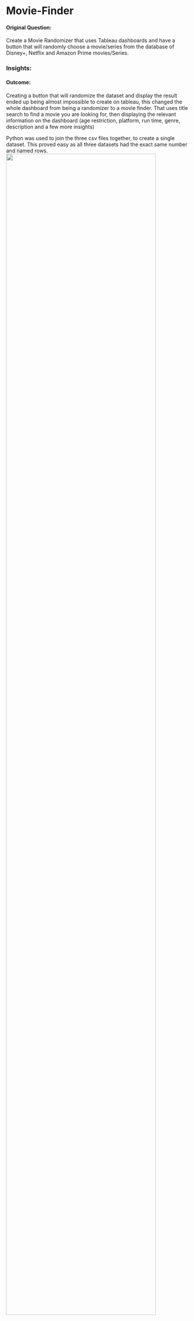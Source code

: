 # Movie-Finder

<h4>Original Question:</h4> Create a Movie Randomizer that uses Tableau dashboards and have a button that will randomly choose a movie/series from the database of Disney+, Netflix and Amazon Prime movies/Series.

<h3>Insights:</h3>

<h4>Outcome:</h4> Creating a button that will randomize the dataset and display the result ended up being almost impossible to create on tableau, this changed the whole dashboard from being a randomizer to a movie finder. That uses title search to find a movie you are looking for, then displaying the relevant information on the dashboard (age restriction, platform, run time, genre, description and a few more insights)


Python was used to join the three csv files together, to create a single dataset. This proved easy as all three datasets had the exact same number and named rows. 
<img src="https://user-images.githubusercontent.com/123564919/233943556-27348f34-bc1e-447a-b80f-76aa54633855.JPG" width="90%"></img> 
<h6>Python Code-Pycharm</h6>

Using this dataset for the orginal question meant not needing to use SQL to create and sub tables for insights, letting us move straight to Tableau to create our dashboard.

Creating the dashboard involed creating Gauges using pie charts and circles, also involed creating multiple calculated fields to display the gauges and insights correctly on the dashboard.

<img src="https://user-images.githubusercontent.com/123564919/233943568-6e06ea1a-75cb-4398-b95e-db971c25f198.png" width="90%"></img> 
<h6>Movie Finder Tableau</h6>

Tableau Link: https://public.tableau.com/app/profile/gavin.lestrange/viz/MovieRandomizer/MovieSeriesDashboard

<h4>Conclusion:</h4> My conclusion with the project is that I over estimated the use of Tableau trying to create a randomizer, I should of created a dashboard using python, as that would of given me all the functionality I needed. I was able to learn many new skills in Tableau such as creating a gauge and getting more indepth with the calculated fields and their calculations.

